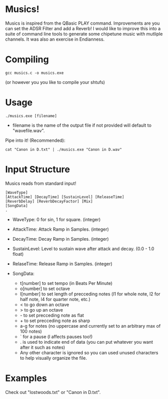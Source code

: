 # Musics!
Musics is inspired from the QBasic PLAY command.
Improvements are you can set the ADSR Filter and add a Reverb!
I would like to improve this into a suite of command line tools to generate some chipetune music with mutliple channels.
It was also an exercise in Endianness.

# Compiling
	gcc musics.c -o musics.exe
(or however you you like to compile your shtufs)

# Usage
	./musics.exe [filename]
* filename is the name of the output file if not provided will default to "wavefile.wav".

Pipe into it! (Recommended):

	cat "Canon in D.txt" | ./musics.exe "Canon in D.wav"

# Input Structure
Musics reads from standard input!

	[WaveType]
	[AttackTime] [DecayTime] [SustainLevel] [ReleaseTime]
	[ReverbDelay] [ReverbDecayFactor] [Mix]
	[SongData]
	.

* WaveType: 0 for sin, 1 for square. (integer)
* AttackTime: Attack Ramp in Samples. (integer)
* DecayTime: Decay Ramp in Samples. (integer)
* SustainLevel: Level to sustain wave after attack and decay. (0.0 - 1.0 float)
* RelaseTime: Release Ramp in Samples. (integer)

* SongData:
  * t[number] to set tempo (in Beats Per Minute)
  * o[number] to set octave
  * l[number] to set length of precceding notes (l1 for whole note, l2 for half note, l4 for quarter note, etc.)
  * < to go down an octave
  * \> to go up an octave
  * \- to set precceding note as flat
  * \+ to set precceding note as sharp
  * a-g for notes (no uppercase and currently set to an arbitrary max of 100 notes)
  * \` for a pause (l affects pauses too!)
  * . is used to indicate end of data (you can put whatever you want after it such as notes)
  * Any other character is ignored so you can used unused characters to help visually organize the file.

# Examples
Check out "lostwoods.txt" or "Canon in D.txt".

